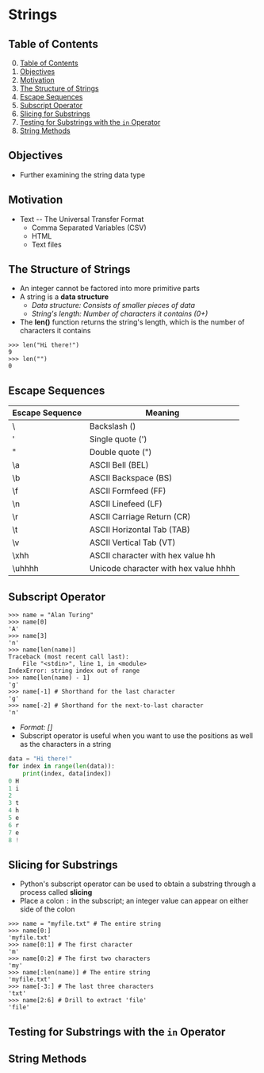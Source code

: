 # Strings

## Table of Contents

0. [Table of Contents](#table-of-contents)
1. [Objectives](#objectives)
2. [Motivation](#motivation)
3. [The Structure of Strings](#the-structure-of-strings)
4. [Escape Sequences](#escape-sequences)
5. [Subscript Operator](#subscript-operator)
6. [Slicing for Substrings](#slicing-for-substrings)
7. [Testing for Substrings with the `in` Operator](#testing-for-substrings-with-the-in-operator)
8. [String Methods](#string-methods)

## Objectives

- Further examining the string data type

## Motivation

- Text -- The Universal Transfer Format
    - Comma Separated Variables (CSV)
    - HTML
    - Text files

## The Structure of Strings

- An integer cannot be factored into more primitive parts
- A string is a **data structure**
    - *Data structure: Consists of smaller pieces of data*
    - *String's length: Number of characters it contains (0+)*
- The **len()** function returns the string's length, which is 
  the number of characters it contains 
```shell
>>> len("Hi there!")
9
>>> len("")
0
```

## Escape Sequences

| Escape Sequence | Meaning                               |
|-----------------|---------------------------------------|
| \\              | Backslash (\)                         |
| \'              | Single quote (')                      |
| \"              | Double quote (")                      |
| \a              | ASCII Bell (BEL)                      |
| \b              | ASCII Backspace (BS)                  |
| \f              | ASCII Formfeed (FF)                   |
| \n              | ASCII Linefeed (LF)                   |
| \r              | ASCII Carriage Return (CR)            |
| \t              | ASCII Horizontal Tab (TAB)            |
| \v              | ASCII Vertical Tab (VT)               |
| \xhh            | ASCII character with hex value hh     |
| \uhhhh          | Unicode character with hex value hhhh |

## Subscript Operator

```shell
>>> name = "Alan Turing"
>>> name[0]
'A'
>>> name[3]
'n'
>>> name[len(name)]
Traceback (most recent call last):
    File "<stdin>", line 1, in <module>
IndexError: string index out of range
>>> name[len(name) - 1]
'g'
>>> name[-1] # Shorthand for the last character
'g'
>>> name[-2] # Shorthand for the next-to-last character
'n'
```
- *Format: <a string>[<an integre expression>]*
- Subscript operator is useful when you want to use the positions as well
  as the characters in a string 
```python
data = "Hi there!"
for index in range(len(data)):
    print(index, data[index])
0 H
1 i
2 
3 t
4 h
5 e
6 r
7 e
8 !
```

## Slicing for Substrings

- Python's subscript operator can be used to obtain a substring through a process
  called **slicing**
- Place a colon `:` in the subscript; an integer value can appear on either side
  of the colon 
```shell
>>> name = "myfile.txt" # The entire string
>>> name[0:]
'myfile.txt'
>>> name[0:1] # The first character
'm'
>>> name[0:2] # The first two characters
'my'
>>> name[:len(name)] # The entire string
'myfile.txt'
>>> name[-3:] # The last three characters
'txt'
>>> name[2:6] # Drill to extract 'file'
'file'
```

## Testing for Substrings with the `in` Operator

## String Methods

